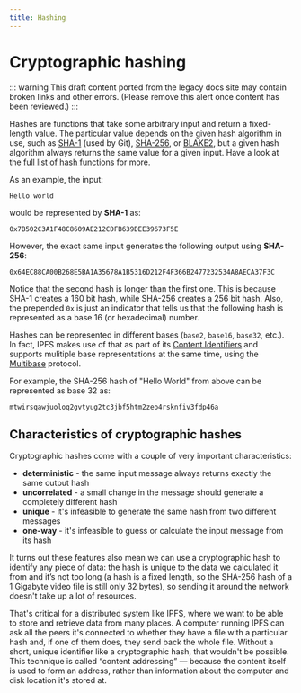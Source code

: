 ```yaml
---
title: Hashing
---
```


# Cryptographic hashing

::: warning
This draft content ported from the legacy docs site may contain broken links and other errors. (Please remove this alert once content has been reviewed.)
:::

Hashes are functions that take some arbitrary input and return a fixed-length value. The particular value depends on the given hash algorithm in use, such as [SHA-1](https://en.wikipedia.org/wiki/SHA-1) (used by Git), [SHA-256](https://en.wikipedia.org/wiki/SHA-2), or [BLAKE2](<https://en.wikipedia.org/wiki/BLAKE_(hash_function)#BLAKE2>), but a given hash algorithm always returns the same value for a given input. Have a look at the [full list of hash functions](https://en.wikipedia.org/wiki/List_of_hash_functions) for more.

As an example, the input:

```
Hello world
```

would be represented by **SHA-1** as:

```
0x7B502C3A1F48C8609AE212CDFB639DEE39673F5E
```

However, the exact same input generates the following output using **SHA-256**:

```
0x64EC88CA00B268E5BA1A35678A1B5316D212F4F366B2477232534A8AECA37F3C
```

Notice that the second hash is longer than the first one. This is because SHA-1 creates a 160 bit hash, while SHA-256 creates a 256 bit hash. Also, the prepended `0x` is just an indicator that tells us that the following hash is represented as a base 16 (or hexadecimal) number.

Hashes can be represented in different bases (`base2`, `base16`, `base32`, etc.). In fact, IPFS makes use of that as part of its [Content Identifiers](cid.md) and supports mulitiple base representations at the same time, using the [Multibase](https://github.com/multiformats/multibase) protocol.

For example, the SHA-256 hash of "Hello World" from above can be represented as base 32 as:

```
mtwirsqawjuoloq2gvtyug2tc3jbf5htm2zeo4rsknfiv3fdp46a
```

## Characteristics of cryptographic hashes

Cryptographic hashes come with a couple of very important characteristics:

- **deterministic** - the same input message always returns exactly the same output hash
- **uncorrelated** - a small change in the message should generate a completely different hash
- **unique** - it's infeasible to generate the same hash from two different messages
- **one-way** - it's infeasible to guess or calculate the input message from its hash

It turns out these features also mean we can use a cryptographic hash to identify any piece of data: the hash is unique to the data we calculated it from and it’s not too long (a hash is a fixed length, so the SHA-256 hash of a 1 Gigabyte video file is still only 32 bytes), so sending it around the network doesn't take up a lot of resources.

That's critical for a distributed system like IPFS, where we want to be able to store and retrieve data from many places. A computer running IPFS can ask all the peers it's connected to whether they have a file with a particular hash and, if one of them does, they send back the whole file. Without a short, unique identifier like a cryptographic hash, that wouldn't be possible. This technique is called “content addressing” — because the content itself is used to form an address, rather than information about the computer and disk location it's stored at.
